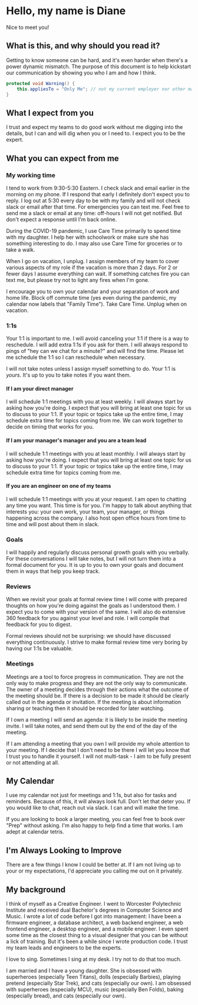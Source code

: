 # Hello, my name is Diane
Nice to meet you!

## What is this, and why should you read it?
Getting to know someone can be hard, and it's even harder when there's a power dynamic mismatch. The purpose of this document is to help kickstart our communication by showing you who I am and how I think.

```c#
protected void Warning() {
    this.appliesTo = "Only Me"; // not my current employer nor other managers you've ever met or will meet
}
```

## What I expect from you
I trust and expect my teams to do good work without me digging into the details, but I can and will dig when you or I need to. I expect you to be the expert.

## What you can expect from me

### My working time
I tend to work from 9:30-5:30 Eastern. I check slack and email earlier in the morning on my phone. If I respond that early I definitely don't expect you to reply. I log out at 5:30 every day to be with my family and will not check slack or email after that time. For emergencies you can text me. Feel free to send me a slack or email at any time: off-hours I will not get notified. But don't expect a response until I'm back online.

During the COVID-19 pandemic, I use Care Time primarily to spend time with my daughter. I help her with schoolwork or make sure she has something interesting to do. I may also use Care Time for groceries or to take a walk.

When I go on vacation, I unplug. I assign members of my team to cover various aspects of my role if the vacation is more than 2 days. For 2 or fewer days I assume everything can wait. If something catches fire you can text me, but please try not to light any fires when I'm gone.

I encourage you to own your calendar and your separation of work and home life. Block off commute time (yes even during the pandemic, my calendar now labels that "Family Time"). Take Care Time. Unplug when on vacation.

### 1:1s
Your 1:1 is important to me. I will avoid canceling your 1:1 if there is a way to reschedule. I will add extra 1:1s if you ask for them. I will always respond to pings of "hey can we chat for a minute?" and will find the time. Please let me schedule the 1:1 so I can reschedule when necessary.

I will not take notes unless I assign myself something to do. Your 1:1 is *yours*. It's up to you to take notes if you want them.

#### If I am your direct manager
I will schedule 1:1 meetings with you at least weekly. I will always start by asking how you're doing. I expect that you will bring at least one topic for us to discuss to your 1:1. If your topic or topics take up the entire time, I may schedule extra time for topics coming from me. We can work together to decide on timing that works for you.

#### If I am your manager's manager and you are a team lead
I will schedule 1:1 meetings with you at least monthly. I will always start by asking how you're doing. I expect that you will bring at least one topic for us to discuss to your 1:1. If your topic or topics take up the entire time, I may schedule extra time for topics coming from me.

#### If you are an engineer on one of my teams
I will schedule 1:1 meetings with you at your request. I am open to chatting any time you want. This time is for you. I'm happy to talk about anything that interests you: your own work, your team, your manager, or things happening across the company. I also host open office hours from time to time and will post about them in slack.

### Goals
I will happily and regularly discuss personal growth goals with you verbally. For these conversations I will take notes, but I will not turn them into a formal document for you. It is up to you to own your goals and document them in ways that help you keep track.

### Reviews
When we revisit your goals at formal review time I will come with prepared thoughts on how you're doing against the goals as I understood them. I expect you to come with your version of the same. I will also do extensive 360 feedback for you against your level and role. I will compile that feedback for you to digest.

Formal reviews should not be surprising: we should have discussed everything continuously. I strive to make formal review time very boring by having our 1:1s be valuable.

### Meetings
Meetings are a tool to force progress in communication. They are not the only way to make progress and they are not the only way to communicate. The owner of a meeting decides through their actions what the outcome of the meeting should be. If there is a decision to be made it should be clearly called out in the agenda or invitation. If the meeting is about information sharing or teaching then it should be recorded for later watching.

If I own a meeting I will send an agenda: it is likely to be inside the meeting invite. I will take notes, and send them out by the end of the day of the meeting.

If I am attending a meeting that you own I will provide my whole attention to your meeting. If I decide that I don't need to be there I will let you know that I trust you to handle it yourself. I will not multi-task - I aim to be fully present or not attending at all.

## My Calendar
I use my calendar not just for meetings and 1:1s, but also for tasks and reminders. Because of this, it will always look full. Don't let that deter you. If you would like to chat, reach out via slack. I can and will make the time.

If you are looking to book a larger meeting, you can feel free to book over "Prep" without asking. I'm also happy to help find a time that works. I am adept at calendar tetris.

## I'm Always Looking to Improve
There are a few things I know I could be better at. If I am not living up to your or my expectations, I'd appreciate you calling me out on it privately.

## My background
I think of myself as a Creative Engineer. I went to Worcester Polytechnic Institute and received dual Bachelor's degrees in Computer Science and Music. I wrote a lot of code before I got into management: I have been a firmware engineer, a database architect, a web backend engineer, a web frontend engineer, a desktop engineer, and a mobile engineer. I even spent some time as the closest thing to a visual designer that you can be without a lick of training. But it's been a while since I wrote production code. I trust my team leads and engineers to be the experts.

I love to sing. Sometimes I sing at my desk. I try not to do that too much.

I am married and I have a young daughter. She is obsessed with superheroes (especially Teen Titans), dolls (especially Barbies), playing pretend (especially Star Trek), and cats (especially our own). I am obsessed with superheroes (especially MCU), music (especially Ben Folds), baking (especially bread), and cats (especially our own).
